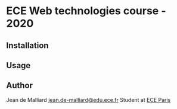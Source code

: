 # ECE Web technologies course - 2020

## Installation

## Usage

## Author

Jean de Malliard
jean.de-malliard@edu.ece.fr
Student at [ECE Paris](https://ece.fr/)
